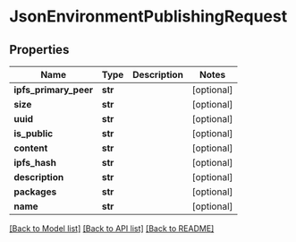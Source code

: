 # JsonEnvironmentPublishingRequest


## Properties
Name | Type | Description | Notes
------------ | ------------- | ------------- | -------------
**ipfs_primary_peer** | **str** |  | [optional] 
**size** | **str** |  | [optional] 
**uuid** | **str** |  | [optional] 
**is_public** | **str** |  | [optional] 
**content** | **str** |  | [optional] 
**ipfs_hash** | **str** |  | [optional] 
**description** | **str** |  | [optional] 
**packages** | **str** |  | [optional] 
**name** | **str** |  | [optional] 

[[Back to Model list]](../README.md#documentation-for-models) [[Back to API list]](../README.md#documentation-for-api-endpoints) [[Back to README]](../README.md)


